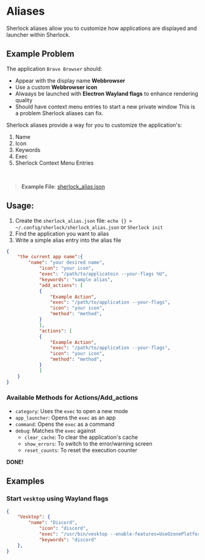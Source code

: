 # Aliases
Sherlock aliases allow you to customize how applications are displayed and launcher within Sherlock. 
## Example Problem
The application `Brave Browser` should:
- Appear with the display name **Webbrowser**
- Use a custom **Webbrowser icon**
- Alwaays be launched with **Electron Wayland flags** to enhance rendering quality
- Should have context menu entries to start a new private window
This is a problem Sherlock aliases can fix.<br>

Sherlock aliases provide a way for you to customize the application's:
1. Name
2. Icon
3. Keywords
4. Exec
5. Sherlock Context Menu Entries
<br>

> **Example File**: [sherlock_alias.json](https://github.com/Skxxtz/sherlock/blob/main/docs/examples/sherlock_alias.json)

## Usage:
1. Create the `sherlock_alias.json` file:
`echo {} > ~/.config/sherlock/sherlock_alias.json` or `Sherlock init`
2. Find the application you want to alias
3. Write a simple alias entry into the alias file
```json
{
    "the current app name":{
        "name": "your desired name",
            "icon": "your icon",
            "exec": "/path/to/applicatoin --your-flags %U",
            "keywords": "sample alias",
            "add_actions": [
            {
                "Example Action",
                "exec": "/path/to/application --your-flags",
                "icon": "your icon",
                "method": "method",
            }
            ],
            "actions": [
            {
                "Example Action",
                "exec": "/path/to/application --your-flags",
                "icon": "your icon",
                "method": "method",
            }
            ]
    }
}
```
### Available Methods for Actions/Add_actions

- `category`: Uses the `exec` to open a new mode
- `app_launcher`: Opens the `exec` as an app
- `command`: Opens the `exec` as a command
- `debug`: Matches the `exec` against
    - `clear_cache`: To clear the application's cache
    - `show_errors`: To switch to the error/warning screen
    - `reset_counts`: To reset the execution counter

**DONE!**<br>

## Examples
### Start `vesktop` using Wayland flags
```json
{
    "Vesktop": {
        "name": "Discord",
            "icon": "discord",
            "exec": "/usr/bin/vesktop --enable-features=UseOzonePlatform --ozone-platform=wayland %U",
            "keywords": "discord"
    },
}
```
